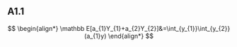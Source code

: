 ## A1.1
$$
\begin{align*}
\mathbb E[a_{1}Y_{1}+a_{2}Y_{2}]&=\int_{y_{1}}\int_{y_{2}}(a_{1}y) 
\end{align*}
$$